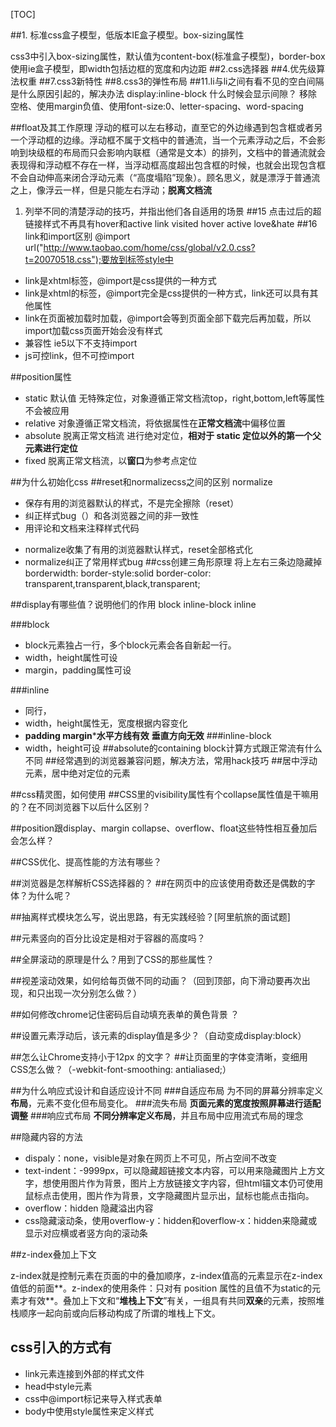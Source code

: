 [TOC]

##1. 标准css盒子模型，低版本IE盒子模型。box-sizing属性

css3中引入box-sizing属性，默认值为content-box(标准盒子模型)，border-box使用ie盒子模型，即width包括边框的宽度和内边距
##2.css选择器
##4.优先级算法权重
##7.css3新特性
##8.css3的弹性布局
##11.li与li之间有看不见的空白间隔是什么原因引起的，解决办法 display:inline-block 什么时候会显示间隙？
移除空格、使用margin负值、使用font-size:0、letter-spacing、word-spacing

##float及其工作原理
浮动的框可以左右移动，直至它的外边缘遇到包含框或者另一个浮动框的边缘。浮动框不属于文档中的普通流，当一个元素浮动之后，不会影响到块级框的布局而只会影响内联框（通常是文本）的排列，文档中的普通流就会表现得和浮动框不存在一样，当浮动框高度超出包含框的时候，也就会出现包含框不会自动伸高来闭合浮动元素（“高度塌陷”现象）。顾名思义，就是漂浮于普通流之上，像浮云一样，但是只能左右浮动；**脱离文档流**

1. 列举不同的清楚浮动的技巧，并指出他们各自适用的场景
##15 点击过后的超链接样式不再具有hover和active
link visited hover active  love&hate
##16 link和import区别
@import url("http://www.taobao.com/home/css/global/v2.0.css?t=20070518.css");要放到标签style中

* link是xhtml标签，@import是css提供的一种方式
* link是xhtml的标签，@import完全是css提供的一种方式，link还可以具有其他属性
* link在页面被加载时加载，@import会等到页面全部下载完后再加载，所以import加载css页面开始会没有样式
* 兼容性 ie5以下不支持import
* js可控link，但不可控import

##position属性
* static 默认值 无特殊定位，对象遵循正常文档流top，right,bottom,left等属性不会被应用
* relative 对象遵循正常文档流，将依据属性在**正常文档流**中偏移位置
* absolute 脱离正常文档流 进行绝对定位，**相对于 static 定位以外的第一个父元素进行定位**
* fixed 脱离正常文档流，以**窗口**为参考点定位

##为什么初始化css
##reset和normalizecss之间的区别
normalize
* 保存有用的浏览器默认的样式，不是完全擦除（reset）
* 纠正样式bug（）和各浏览器之间的非一致性
* 用评论和文档来注释样式代码

- normalize收集了有用的浏览器默认样式，reset全部格式化
- normalize纠正了常用样式bug
##css创建三角形原理
将上左右三条边隐藏掉
borderwidth:
border-style:solid
border-color: transparent,transparent,black,transparent;

##display有哪些值？说明他们的作用
block inline-block inline

###block 
* block元素独占一行，多个block元素会各自新起一行。
* width，height属性可设
* margin，padding属性可设

###inline
* 同行，
* width，height属性无，宽度根据内容变化
* **padding margin*****水平方线有效** **垂直方向无效**
###inline-block
* width，height可设
##absolute的containing block计算方式跟正常流有什么不同
##经常遇到的浏览器兼容问题，解决方法，常用hack技巧
##居中浮动元素，居中绝对定位的元素

##css精灵图，如何使用
##CSS里的visibility属性有个collapse属性值是干嘛用的？在不同浏览器下以后什么区别？

##position跟display、margin collapse、overflow、float这些特性相互叠加后会怎么样？

##CSS优化、提高性能的方法有哪些？

##浏览器是怎样解析CSS选择器的？
##在网页中的应该使用奇数还是偶数的字体？为什么呢？

##抽离样式模块怎么写，说出思路，有无实践经验？[阿里航旅的面试题]

##元素竖向的百分比设定是相对于容器的高度吗？

##全屏滚动的原理是什么？用到了CSS的那些属性？

##视差滚动效果，如何给每页做不同的动画？（回到顶部，向下滑动要再次出现，和只出现一次分别怎么做？）


##如何修改chrome记住密码后自动填充表单的黄色背景 ？

##设置元素浮动后，该元素的display值是多少？（自动变成display:block）

##怎么让Chrome支持小于12px 的文字？
##让页面里的字体变清晰，变细用CSS怎么做？（-webkit-font-smoothing: antialiased;）

##为什么响应式设计和自适应设计不同
###自适应布局
为不同的屏幕分辨率定义**布局**，元素不变化但布局变化。
###流失布局
**页面元素的宽度按照屏幕进行适配调整**
###响应式布局
**不同分辨率定义布局**，并且布局中应用流式布局的理念

##隐藏内容的方法
* dispaly：none，visible是对象在网页上不可见，所占空间不改变
* text-indent：-9999px，可以隐藏超链接文本内容，可以用来隐藏图片上方文字，想使用图片作为背景，图片上方放链接文字内容，但html锚文本仍可使用鼠标点击使用，图片作为背景，文字隐藏图片显示出，鼠标也能点击指向。
* overflow：hidden 隐藏溢出内容
* css隐藏滚动条，使用overflow-y：hidden和overflow-x：hidden来隐藏或显示对应横或者竖方向的滚动条

##z-index叠加上下文

z-index就是控制元素在页面的中的叠加顺序，z-index值高的元素显示在z-index值低的前面**。z-index的使用条件：只对有 position 属性的且值不为static的元素才有效**。叠加上下文和“**堆栈上下文**”有关，一组具有共同**双亲**的元素，按照堆栈顺序一起向前或向后移动构成了所谓的堆栈上下文。

## css引入的方式有

* link元素连接到外部的样式文件
* head中style元素
* css中@import标记来导入样式表单
* body中使用style属性来定义样式
